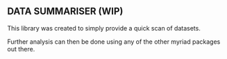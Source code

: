 ## DATA SUMMARISER (WIP)

This library was created to simply provide a quick scan of datasets.

Further analysis can then be done using any of the other myriad packages out there.
